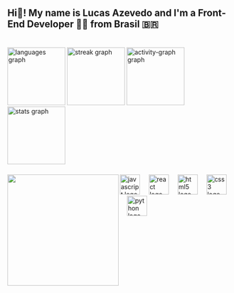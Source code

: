 <h2 align="left">Hi👋! My name is Lucas Azevedo and I'm a Front-End Developer 👨‍💻 from Brasil 🇧🇷</h2>

###

<br clear="both">

<div align="left">
  <img src="https://github-readme-stats.vercel.app/api/top-langs?username=lucasazevedd&locale=en&hide_title=false&layout=compact&card_width=320&langs_count=6&theme=nord&hide_border=true" height="130" alt="languages graph"  />
  <img src="https://streak-stats.demolab.com?user=lucasazevedd&locale=en&mode=weekly&theme=nord&hide_border=true&border_radius=5&date_format=j%20M%5B%20Y%5D" height="130" alt="streak graph"  />
  <img src="https://github-readme-activity-graph.vercel.app/graph?username=lucasazevedd&theme=nord&radius=5&area=false&hide_border=true&hide_title=true" height="130" alt="activity-graph graph"  />
  <img src="https://github-readme-stats.vercel.app/api?username=lucasazevedd&hide_title=true&hide_rank=false&show_icons=true&include_all_commits=true&count_private=true&disable_animations=false&theme=nord&locale=en&hide_border=true" height="130" alt="stats graph"  />
</div>

###

<img align="left" height="250" src="https://i.giphy.com/media/v1.Y2lkPTc5MGI3NjExcm1zM3kyYWFjY2MwNzA2Zno1emtteXc5M2xoZDlqcmc0dHhvb2hieCZlcD12MV9pbnRlcm5hbF9naWZfYnlfaWQmY3Q9Zw/Tz30dcgKE3GCTYpxol/giphy.gif"  />

###

<div align="left">
  <img src="https://cdn.jsdelivr.net/gh/devicons/devicon/icons/javascript/javascript-original.svg" height="45" alt="javascript logo"  />
  <img width="12" />
  <img src="https://cdn.jsdelivr.net/gh/devicons/devicon/icons/react/react-original.svg" height="45" alt="react logo"  />
  <img width="12" />
  <img src="https://cdn.jsdelivr.net/gh/devicons/devicon/icons/html5/html5-original.svg" height="45" alt="html5 logo"  />
  <img width="12" />
  <img src="https://cdn.jsdelivr.net/gh/devicons/devicon/icons/css3/css3-original.svg" height="45" alt="css3 logo"  />
  <img width="12" />
  <img src="https://cdn.jsdelivr.net/gh/devicons/devicon/icons/python/python-original.svg" height="45" alt="python logo"  />
</div>

###
